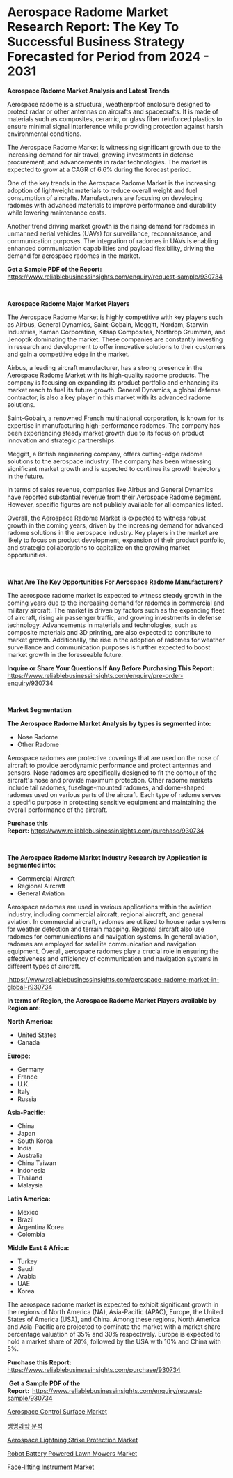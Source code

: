 <p><h1>Aerospace Radome Market Research Report: The Key To Successful Business Strategy Forecasted for Period from 2024 - 2031</h1></p><p><strong>Aerospace Radome Market Analysis and Latest Trends</strong></p>
<p><p>Aerospace radome is a structural, weatherproof enclosure designed to protect radar or other antennas on aircrafts and spacecrafts. It is made of materials such as composites, ceramic, or glass fiber reinforced plastics to ensure minimal signal interference while providing protection against harsh environmental conditions.</p><p>The Aerospace Radome Market is witnessing significant growth due to the increasing demand for air travel, growing investments in defense procurement, and advancements in radar technologies. The market is expected to grow at a CAGR of 6.6% during the forecast period.</p><p>One of the key trends in the Aerospace Radome Market is the increasing adoption of lightweight materials to reduce overall weight and fuel consumption of aircrafts. Manufacturers are focusing on developing radomes with advanced materials to improve performance and durability while lowering maintenance costs.</p><p>Another trend driving market growth is the rising demand for radomes in unmanned aerial vehicles (UAVs) for surveillance, reconnaissance, and communication purposes. The integration of radomes in UAVs is enabling enhanced communication capabilities and payload flexibility, driving the demand for aerospace radomes in the market.</p></p>
<p><strong>Get a Sample PDF of the Report:&nbsp;</strong> <a href="https://www.reliablebusinessinsights.com/enquiry/request-sample/930734">https://www.reliablebusinessinsights.com/enquiry/request-sample/930734</a></p>
<p>&nbsp;</p>
<p><strong>Aerospace Radome Major Market Players</strong></p>
<p><p>The Aerospace Radome Market is highly competitive with key players such as Airbus, General Dynamics, Saint-Gobain, Meggitt, Nordam, Starwin Industries, Kaman Corporation, Kitsap Composites, Northrop Grumman, and Jenoptik dominating the market. These companies are constantly investing in research and development to offer innovative solutions to their customers and gain a competitive edge in the market.</p><p>Airbus, a leading aircraft manufacturer, has a strong presence in the Aerospace Radome Market with its high-quality radome products. The company is focusing on expanding its product portfolio and enhancing its market reach to fuel its future growth. General Dynamics, a global defense contractor, is also a key player in this market with its advanced radome solutions.</p><p>Saint-Gobain, a renowned French multinational corporation, is known for its expertise in manufacturing high-performance radomes. The company has been experiencing steady market growth due to its focus on product innovation and strategic partnerships.</p><p>Meggitt, a British engineering company, offers cutting-edge radome solutions to the aerospace industry. The company has been witnessing significant market growth and is expected to continue its growth trajectory in the future.</p><p>In terms of sales revenue, companies like Airbus and General Dynamics have reported substantial revenue from their Aerospace Radome segment. However, specific figures are not publicly available for all companies listed.</p><p>Overall, the Aerospace Radome Market is expected to witness robust growth in the coming years, driven by the increasing demand for advanced radome solutions in the aerospace industry. Key players in the market are likely to focus on product development, expansion of their product portfolio, and strategic collaborations to capitalize on the growing market opportunities.</p></p>
<p>&nbsp;</p>
<p><strong>What Are The Key Opportunities For Aerospace Radome Manufacturers?</strong></p>
<p><p>The aerospace radome market is expected to witness steady growth in the coming years due to the increasing demand for radomes in commercial and military aircraft. The market is driven by factors such as the expanding fleet of aircraft, rising air passenger traffic, and growing investments in defense technology. Advancements in materials and technologies, such as composite materials and 3D printing, are also expected to contribute to market growth. Additionally, the rise in the adoption of radomes for weather surveillance and communication purposes is further expected to boost market growth in the foreseeable future.</p></p>
<p><strong>Inquire or Share Your Questions If Any Before Purchasing This Report:</strong> <a href="https://www.reliablebusinessinsights.com/enquiry/pre-order-enquiry/930734">https://www.reliablebusinessinsights.com/enquiry/pre-order-enquiry/930734</a></p>
<p>&nbsp;</p>
<p><strong>Market Segmentation</strong></p>
<p><strong>The Aerospace Radome Market Analysis by types is segmented into:</strong></p>
<p><ul><li>Nose Radome</li><li>Other Radome</li></ul></p>
<p><p>Aerospace radomes are protective coverings that are used on the nose of aircraft to provide aerodynamic performance and protect antennas and sensors. Nose radomes are specifically designed to fit the contour of the aircraft's nose and provide maximum protection. Other radome markets include tail radomes, fuselage-mounted radomes, and dome-shaped radomes used on various parts of the aircraft. Each type of radome serves a specific purpose in protecting sensitive equipment and maintaining the overall performance of the aircraft.</p></p>
<p><strong>Purchase this Report:&nbsp;</strong><a href="https://www.reliablebusinessinsights.com/purchase/930734">https://www.reliablebusinessinsights.com/purchase/930734</a></p>
<p>&nbsp;</p>
<p><strong>The Aerospace Radome Market Industry Research by Application is segmented into:</strong></p>
<p><ul><li>Commercial Aircraft</li><li>Regional Aircraft</li><li>General Aviation</li></ul></p>
<p><p>Aerospace radomes are used in various applications within the aviation industry, including commercial aircraft, regional aircraft, and general aviation. In commercial aircraft, radomes are utilized to house radar systems for weather detection and terrain mapping. Regional aircraft also use radomes for communications and navigation systems. In general aviation, radomes are employed for satellite communication and navigation equipment. Overall, aerospace radomes play a crucial role in ensuring the effectiveness and efficiency of communication and navigation systems in different types of aircraft.</p></p>
<p><a href="https://www.reliablebusinessinsights.com/aerospace-radome-market-in-global-r930734">&nbsp;https://www.reliablebusinessinsights.com/aerospace-radome-market-in-global-r930734</a></p>
<p><strong>In terms of Region, the Aerospace Radome Market Players available by Region are:</strong></p>
<p>
    <p> <strong> North America: </strong>
        <ul>
            <li>United States</li>
            <li>Canada</li>
        </ul>
        </p> 
    <p> <strong> Europe: </strong>
        <ul>
            <li>Germany</li>
            <li>France</li>
            <li>U.K.</li>
            <li>Italy</li>
            <li>Russia</li>
        </ul>
        </p> 
    <p> <strong> Asia-Pacific: </strong>
        <ul>
            <li>China</li>
            <li>Japan</li>
            <li>South Korea</li>
            <li>India</li>
            <li>Australia</li>
            <li>China Taiwan</li>
            <li>Indonesia</li>
            <li>Thailand</li>
            <li>Malaysia</li>
        </ul>
        </p> 
    <p> <strong> Latin America: </strong>
        <ul>
            <li>Mexico</li>
            <li>Brazil</li>
            <li>Argentina Korea</li>
            <li>Colombia</li>
        </ul>
        </p> 
    <p> <strong> Middle East & Africa: </strong>
        <ul>
            <li>Turkey</li>
            <li>Saudi</li>
            <li>Arabia</li>
            <li>UAE</li>
            <li>Korea</li>
        </ul>
    </p>
    </p>
<p><p>The aerospace radome market is expected to exhibit significant growth in the regions of North America (NA), Asia-Pacific (APAC), Europe, the United States of America (USA), and China. Among these regions, North America and Asia-Pacific are projected to dominate the market with a market share percentage valuation of 35% and 30% respectively. Europe is expected to hold a market share of 20%, followed by the USA with 10% and China with 5%.</p></p>
<p><strong>Purchase this Report: </strong><a href="https://www.reliablebusinessinsights.com/purchase/930734">https://www.reliablebusinessinsights.com/purchase/930734</a></p>
<p>&nbsp;<strong>Get a Sample PDF of the Report:&nbsp;&nbsp;</strong><a href="https://www.reliablebusinessinsights.com/enquiry/request-sample/930734">https://www.reliablebusinessinsights.com/enquiry/request-sample/930734</a></p>
<p><strong></strong></p>
<p><p><a href="https://github.com/nicholepatriciadoylenwnrjr0/Market-Research-Report-List-2/blob/main/aerospace-control-surface-market.md">Aerospace Control Surface Market</a></p><p><a href="https://github.com/DavidRobb19/Market-Research-Report-List-1/blob/main/760427077725.md">생명과학 분석</a></p><p><a href="https://github.com/barbarakss89/Market-Research-Report-List-1/blob/main/aerospace-lightning-strike-protection-market.md">Aerospace Lightning Strike Protection Market</a></p><p><a href="https://www.linkedin.com/pulse/robot-battery-powered-lawn-mowers-market-trends-forecast-competitive-0qkzf">Robot Battery Powered Lawn Mowers Market</a></p><p><a href="https://issuu.com/reportprime-2/docs/face-lifting-instrument-market-size-2030.pptx">Face-lifting Instrument Market</a></p></p>